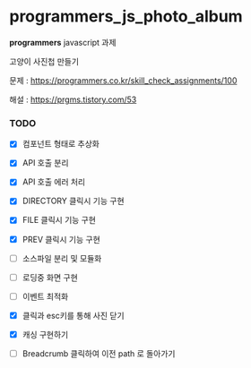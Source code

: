 # programmers_js_photo_album

**programmers** javascript 과제

고양이 사진첩 만들기

문제 : https://programmers.co.kr/skill_check_assignments/100

해설 : https://prgms.tistory.com/53

### TODO

- [x] 컴포넌트 형태로 추상화

- [x] API 호출 분리

- [x] API 호출 에러 처리

- [x] DIRECTORY 클릭시 기능 구현

- [x] FILE 클릭시 기능 구현

- [x] PREV 클릭시 기능 구현

- [ ] 소스파일 분리 및 모듈화

- [ ] 로딩중 화면 구현

- [ ] 이벤트 최적화

- [x] 클릭과 esc키를 통해 사진 닫기

- [x] 캐싱 구현하기

- [ ] Breadcrumb 클릭하여 이전 path 로 돌아가기
